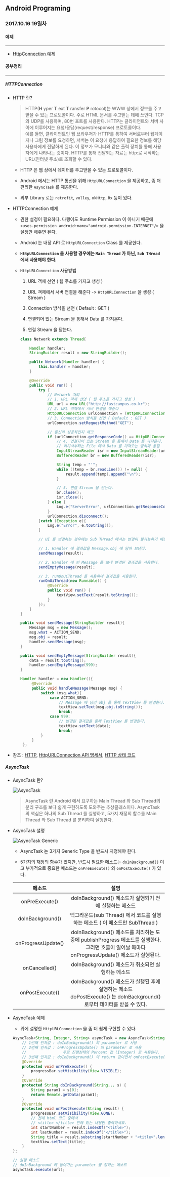 Android Programing
----------------------------------------------------
### 2017.10.16 19일차

#### 예제
____________________________________________________

- [HttpConnection 예제](https://github.com/Hooooong/DAY25_JSONData)

#### 공부정리
____________________________________________________

##### __HTTPConnection__

- HTTP 란?

  > HTTP(__H__ yper __T__ ext __T__ ransfer __P__ rotocol)는 WWW 상에서 정보를 주고받을 수 있는 프로토콜이다. 주로 HTML 문서를 주고받는 데에 쓰인다. TCP와 UDP를 사용하며, 80번 포트를 사용한다. HTTP는 클라이언트와 서버 사이에 이루어지는 요청/응답(request/response) 프로토콜이다.<br>예를 들면, 클라이언트인 웹 브라우저가 HTTP를 통하여 서버로부터 웹페이지나 그림 정보를 요청하면, 서버는 이 요청에 응답하여 필요한 정보를 해당 사용자에게 전달하게 된다. 이 정보가 모니터와 같은 출력 장치를 통해 사용자에게 나타나는 것이다.
HTTP를 통해 전달되는 자료는 http:로 시작하는 URL(인터넷 주소)로 조회할 수 있다.

  - HTTP 은 웹 상에서 데이터를  주고받을 수 있는 프로토콜이다.

  - Android 에서는 HTTP 통신을 위해 `HttpURLConnection` 을 제공하고, 좀 더 편리한 `AsyncTask` 를 제공한다.

  - 외부 Library 로는 `retrofit`, `volley`, `okHttp`, `Rx` 등이 있다.

- HTTPConnection 예제

  - 권한 설정이 필요하다. 다행이도 Runtime Permission 이 아니기 때문에 `<uses-permission android:name="android.permission.INTERNET"/>` 을 설정만 해주면 된다.

  - Android 는 내장 API 로 `HttpURLConnection` Class 를 제공한다.

  - __`HttpURLConnection` 을 사용할 경우에는 `Main Thread` 가 아닌, `Sub THread` 에서 사용해야 한다.__

  - `HttpURLConnection` 사용방법

      1. URL 객체 선언 ( 웹 주소를 가지고 생성 )

      2. URL 객체에서 서버 연결을 해준다 -> `HttpURLConnection` 을 생성 ( Stream )

      3. Connection 방식을 선언 ( Default : GET )

      4. 연결되어 있는 Stream 을 통해서 Data 를 가져온다.

      5. 연결 Stream 을 닫는다.

      ```java
      class Network extends Thread{

          Handler handler;
          StringBuilder result = new StringBuilder();

          public Network(Handler handler) {
              this.handler = handler;
          }

          @Override
          public void run() {
              try {
                  // Network 처리
                  // 1. URL 객체 선언 ( 웹 주소를 가지고 생성 )
                  URL url = new URL("http://fastcampus.co.kr");
                  // 2. URL 객체에서 서버 연결을 해준다
                  HttpURLConnection urlConnection = (HttpURLConnection) url.openConnection();
                  // 3. Connection 방식을 선언 ( Default : GET )
                  urlConnection.setRequestMethod("GET");

                  // 통신이 성공적인지 체크
                  if (urlConnection.getResponseCode() == HttpURLConnection.HTTP_OK) {
                      // 4. 연결되어 있는 Stream 을 통해서 Data 를 가져온다.
                      // 여기서부터는 File 에서 Data 를 가져오는 방식과 동일
                      InputStreamReader isr = new InputStreamReader(urlConnection.getInputStream());
                      BufferedReader br = new BufferedReader(isr);

                      String temp = "'";
                      while ((temp = br.readLine()) != null) {
                          result.append(temp).append("\n");
                      }

                      // 5. 연결 Stream 을 닫는다.
                      br.close();
                      isr.close();
                  } else {
                      Log.e("ServerError", urlConnection.getResponseCode() + " , "  + urlConnection.getResponseMessage());
                  }
                  urlConnection.disconnect();
              }catch (Exception e){
                  Log.e("Error", e.toString());
              }

              // UI 를 변경하는 경우에는 Sub THread 에서는 변경이 불가능하기 때문에 3가지 방법을 사용한다.

              // 1. Handler 에 결과값을 Message.obj 에 담아 보낸다.
              sendMessage(result);

              // 2. Handler 에 빈 Message 를 보내 변경된 결과값을 사용한다.
              sendEmptyMessage(result);

              // 3. runOnUiThread 를 사용하여 결과값을 사용한다.
              runOnUiThread(new Runnable() {
                  @Override
                  public void run() {
                      textView.setText(result.toString());
                  }
              });
          }
      }

      public void sendMessage(StringBuilder result){
          Message msg = new Message();
          msg.what = ACTION_SEND;
          msg.obj = result;
          handler.sendMessage(msg);
      }

      public void sendEmptyMessage(StringBuilder result){
          data = result.toString();
          handler.sendEmptyMessage(999);
      }

      Handler handler = new Handler(){
           @Override
           public void handleMessage(Message msg) {
               switch (msg.what){
                   case ACTION_SEND:
                       // Message 에 담긴 obj 를 통해 TextView 를 변경한다.
                       textView.setText(msg.obj.toString());
                       break;
                   case 999:
                       // 변경된 결과값을 통해 TextView 를 변경한다.
                       textView.setText(data);
                       break;
               }
           }
       };
      ```

- 참조 : [HTTP](https://ko.wikipedia.org/wiki/HTTP), [HttpURLConnection API 명세서](https://developer.android.com/reference/java/net/HttpURLConnection.html), [HTTP 상태 코드](https://ko.wikipedia.org/wiki/HTTP_%EC%83%81%ED%83%9C_%EC%BD%94%EB%93%9C)

##### __AsyncTask__

- AsyncTask 란?

  ![AsyncTask](https://github.com/Hooooong/DAY25_HTTPConnect/blob/master/image/AsyncTask.png)

  > AsyncTask 란 Android 에서 요구하는 Main Thread 와 Sub Thread의 분리 구조를 보다 쉽게 구현하도록 도와주는 추상클래스이다. AsyncTask 의 핵심은 하나의 Sub Thread 를 실행하고, 5가지 재정의 함수를 Main Thread 와 Sub Thread 를 분리하여 실행한다.

- AsyncTask 설명

  ![AsyncTask Generic](https://github.com/Hooooong/DAY25_HTTPConnect/blob/master/image/Asynctask%20Generic.png)

  - AsyncTask 는 3가지 Generic Type 을 반드시 지정해야 한다.

  - 5가지의 재정의 함수가 있지만, 반드시 필요한 메소드는 `doInBackground()` 이고 부가적으로 중요한 메소드는 `onPreExecute()` 와 `onPostExecute()` 가 있다.

  메소드 | 설명
  :----: | :----:
  onPreExecute() | doInBackground() 메소드가 실행되기 전에 실행하는 메소드
  doInBackground() | 백그라운드(sub Thread) 에서 코드를 실행하는 메소드 ( 이 메소드만 SubThread )
  onProgressUpdate() | doInBackground() 메소드를 처리하는 도중에 publishProgress 메소드를 실행한다. <br> 그러면 호출이 일어날 때마다 onProgressUpdate() 메소드가 실행된다.
  onCancelled() | doInBackground() 메소드가 취소되면 실행하는 메소드
  onPostExecute() | doInBackground() 메소드가 실행된 후에 실행하는 메소드 <br> doPostExecute() 는 doInBackground() 로부터 데이터를 받을 수 있다.

- AsyncTask 예제

  - 위에 설명한 `HttpURLConnection` 을 좀 더 쉽게 구현할 수 있다.

  ```java
  AsyncTask<String, Integer, String> asyncTask = new AsyncTask<String, Integer, String>(){
      // 1번째 인자값 : doInBackground() 의 parameter 로 사용
      // 2번째 인자값 : onProgressUpdate() 의 parameter 로 사용
      //                주로 진행상태의 Percent 값 (Integer) 로 사용된다.
      // 3번째 인자값 : doInBackground() 의 return 값이면서 onPostExecute() 의 parameter
      @Override
      protected void onPreExecute() {
          progressBar.setVisibility(View.VISIBLE);
      }
      @Override
      protected String doInBackground(String... s) {
          String param1 = s[0];
          return Remote.getData(param1);
      }
      @Override
      protected void onPostExecute(String result) {
          progressBar.setVisibility(View.GONE);
          // 전체 html 코드 중에서
          // <title> </title> 안에 있는 내용만 출력하세요.
          int startNumber = result.indexOf("<title>");
          int lastNumber = result.indexOf("</title>");
          String title = result.substring(startNumber + "<title>".length(), lastNumber);
          textView.setText(title);
      }
  };

  // 실행 메소드
  // doInBackground 에 들어가는 parameter 를 정하는 메소드
  asyncTask.execute(url);
  ```
